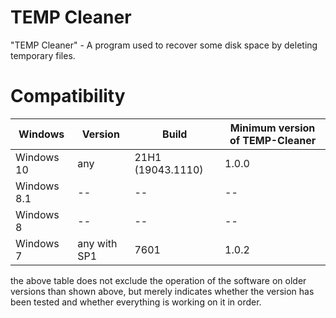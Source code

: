 # TEMP Cleaner
"TEMP Cleaner" - A program used to recover some disk space by deleting temporary files.

# Compatibility
Windows | Version | Build | Minimum version of TEMP-Cleaner
------------ | ------------- | ------------ | -------------
Windows 10 | any | 21H1 (19043.1110) | 1.0.0
Windows 8.1 | -- | -- | --
Windows 8 | -- | -- | --
Windows 7 | any with SP1 | 7601 | 1.0.2

the above table does not exclude the operation of the software on older versions than shown above, but merely indicates whether the version has been tested and whether everything is working on it in order.

